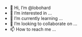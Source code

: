 - 👋 Hi, I’m @lobohard
- 👀 I’m interested in ...
- 🌱 I’m currently learning ...
- 💞️ I’m looking to collaborate on ...
- 📫 How to reach me ...

<!---
lobohard/lobohard is a ✨ special ✨ repository because its `README.md` (this file) appears on your GitHub profile.
You can click the Preview link to take a look at your changes.
--->
